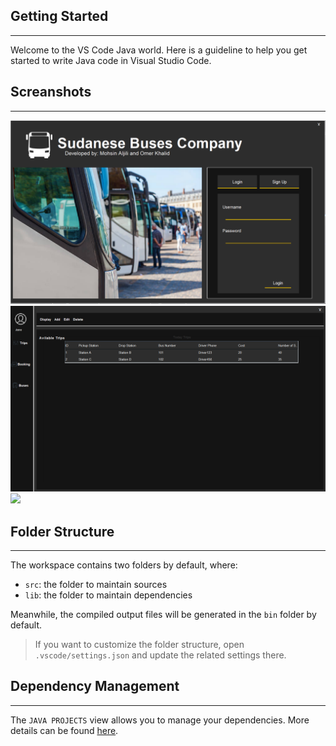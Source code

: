 ## Getting Started
---
Welcome to the VS Code Java world. Here is a guideline to help you get started to write Java code in Visual Studio Code.

## Screanshots 
---
![](src/img/01.png)
![](src/img/02.png)
![](src/img/03.png])

## Folder Structure
---
The workspace contains two folders by default, where:

- `src`: the folder to maintain sources
- `lib`: the folder to maintain dependencies

Meanwhile, the compiled output files will be generated in the `bin` folder by default.

> If you want to customize the folder structure, open `.vscode/settings.json` and update the related settings there.

## Dependency Management
---
The `JAVA PROJECTS` view allows you to manage your dependencies. More details can be found [here](https://github.com/microsoft/vscode-java-dependency#manage-dependencies).
